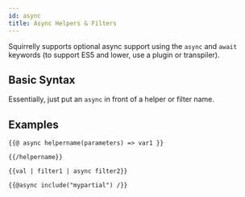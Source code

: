 ```yaml
---
id: async
title: Async Helpers & Filters
---
```


Squirrelly supports optional async support using the `async` and `await` keywords (to support ES5 and lower, use a plugin or transpiler).

## Basic Syntax

Essentially, just put an `async` in front of a helper or filter name.

## Examples

```
{{@ async helpername(parameters) => var1 }}

{{/helpername}}
```

```
{{val | filter1 | async filter2}}
```

```
{{@async include("mypartial") /}}
```
